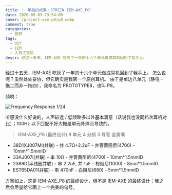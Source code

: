 ```yaml
---
title: '一年后的成果：STREIN IEM-AXE_P8'
date: 2020-09-03 23:54:00
cover: /project-axe-p8/p8.webp
comment: true
categories:
  - 音频
tags:
  - DIY
  - IEM
  - 入耳式耳机
descr: 经过十五天，IEM-AXE 吃灰了一年的十六个单元做成耳机回到了我手上。
---
```


经过十五天，IEM-AXE 吃灰了一年的十六个单元做成耳机回到了我手上。
怎么说呢？虽然处处妥协，但它确实是我第一个原创耳机。
由于是单边八单元（静电一拖二而非一拖四），我命名为 PROTOTYPE8，也叫 P8。

<!-- more -->

频响：

![Frequency Response 1/24](project-axe-p8/fr.webp)

听感没什么好说的，人声较远 / 低频略多以外基本满意（话说我也没同档次耳机对比）；100Hz 以下匹配不好大概是单元补焊点导致的。

> IEM-AXE_P8 (最终设计) 8 单元 4 分频 3 导管 金属嘴

- 38D1XJ007Mi(并联) - 并 4.7Ω+2.2uF - 并管黄阻尼(4700) - 10mm\*1.5mmID
- 33AJ007i(并联) - 串 10Ω - 并管黄阻尼(4700) - 10mm\*1.5mmID
- 2389D(半线圈并联) - 串 2.2uF, 并 1uF - 棕阻尼(1000) - 8mm\*1.5mmID
- EST65DA01(并联) - 串 470nF - 白阻尼(680) - 5mm\*1.5mmID

方案如上，这是 IEM-AXE_P8 的最终设计，但不是 IEM-AXE 的最终设计；我之后会尽量给它画上一个完美的句号。
